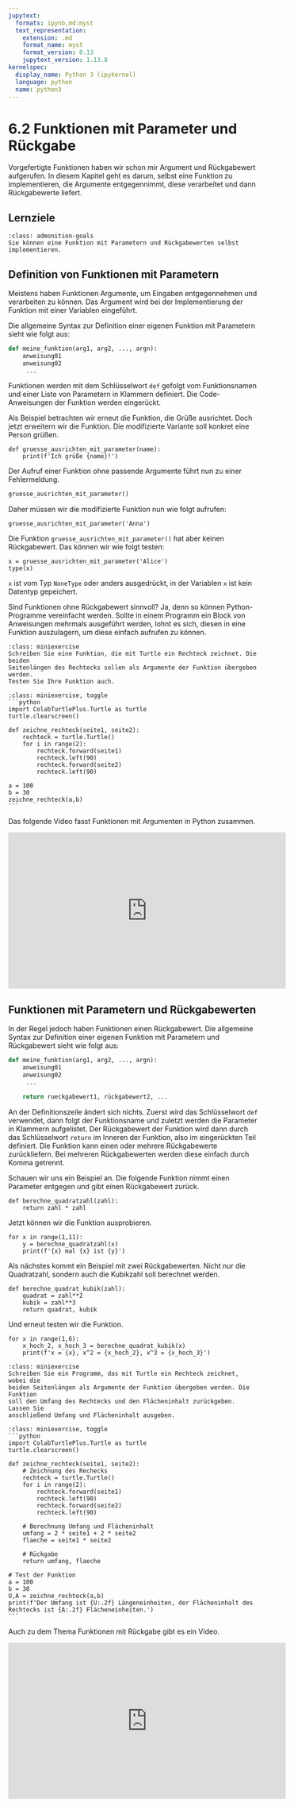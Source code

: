 ```yaml
---
jupytext:
  formats: ipynb,md:myst
  text_representation:
    extension: .md
    format_name: myst
    format_version: 0.13
    jupytext_version: 1.13.8
kernelspec:
  display_name: Python 3 (ipykernel)
  language: python
  name: python3
---
```


# 6.2 Funktionen mit Parameter und Rückgabe

Vorgefertigte Funktionen haben wir schon mir Argument und Rückgabewert
aufgerufen. In diesem Kapitel geht es darum, selbst eine Funktion zu
implementieren, die Argumente entgegennimmt, diese verarbeitet und dann
Rückgabewerte liefert.

## Lernziele

```{admonition} Lernziel
:class: admonition-goals
Sie können eine Funktion mit Parametern und Rückgabewerten selbst
implementieren.
```

## Definition von Funktionen mit Parametern

Meistens haben Funktionen Argumente, um Eingaben entgegennehmen und verarbeiten
zu können. Das Argument wird bei der Implementierung der Funktion mit einer
Variablen eingeführt. 

Die allgemeine Syntax zur Definition einer eigenen Funktion mit Parametern sieht
wie folgt aus:

```python
def meine_funktion(arg1, arg2, ..., argn):
    anweisung01
    anweisung02
     ...
```

Funktionen werden mit dem Schlüsselwort `def` gefolgt vom Funktionsnamen und
einer Liste von Parametern in Klammern definiert. Die Code-Anweisungen der
Funktion werden eingerückt.

Als Beispiel betrachten wir erneut die Funktion, die Grüße ausrichtet. Doch
jetzt erweitern wir die Funktion. Die modifizierte Variante soll konkret eine
Person grüßen.

```{code-cell} ipython3
def gruesse_ausrichten_mit_parameter(name):
    print(f'Ich grüße {name}!')
```

Der Aufruf einer Funktion ohne passende Argumente führt nun zu einer
Fehlermeldung.

```python
gruesse_ausrichten_mit_parameter()
```

Daher müssen wir die modifizierte Funktion nun wie folgt aufrufen:

```{code-cell} ipython3
gruesse_ausrichten_mit_parameter('Anna')
```

Die Funktion `gruesse_ausrichten_mit_parameter()` hat aber keinen Rückgabewert.
Das können wir wie folgt testen:

```{code-cell} ipython3
x = gruesse_ausrichten_mit_parameter('Alice')
type(x)
```

`x` ist vom Typ `NoneType` oder anders ausgedrückt, in der Variablen `x` ist
kein Datentyp gepeichert.

Sind Funktionen ohne Rückgabewert sinnvoll? Ja, denn so können Python-Programme
vereinfacht werden. Sollte in einem Programm ein Block von Anweisungen mehrmals
ausgeführt werden, lohnt es sich, diesen in eine Funktion auszulagern, um diese
einfach aufrufen zu können.

```{admonition} Mini-Übung
:class: miniexercise
Schreiben Sie eine Funktion, die mit Turtle ein Rechteck zeichnet. Die beiden
Seitenlängen des Rechtecks sollen als Argumente der Funktion übergeben werden.
Testen Sie Ihre Funktion auch.
```
````{admonition} Lösung
:class: miniexercise, toggle
```python
import ColabTurtlePlus.Turtle as turtle
turtle.clearscreen()

def zeichne_rechteck(seite1, seite2):
    rechteck = turtle.Turtle()
    for i in range(2):
        rechteck.forward(seite1)
        rechteck.left(90)
        rechteck.forward(seite2)
        rechteck.left(90)
        
a = 100
b = 30
zeichne_rechteck(a,b)
```
````

Das folgende Video fasst Funktionen mit Argumenten in Python zusammen.

<iframe width="560" height="315" src="https://www.youtube.com/embed/af9ORp1Pty0" title="YouTube video player" frameborder="0" allow="accelerometer; autoplay; clipboard-write; encrypted-media; gyroscope; picture-in-picture; web-share" allowfullscreen></iframe>

## Funktionen mit Parametern und Rückgabewerten

In der Regel jedoch haben Funktionen einen Rückgabewert. Die allgemeine Syntax
zur Definition einer eigenen Funktion mit Parametern und Rückgabewert sieht wie
folgt aus:

```python
def meine_funktion(arg1, arg2, ..., argn):
    anweisung01
    anweisung02
     ...

    return rueckgabewert1, rückgabewert2, ...  
```

An der Definitionszeile ändert sich nichts. Zuerst wird das Schlüsselwort `def`
verwendet, dann folgt der Funktionsname und zuletzt werden die Parameter in
Klammern aufgelistet. Der Rückgabewert der Funktion wird dann durch das
Schlüsselwort `return` im Inneren der Funktion, also im eingerückten Teil
definiert. Die Funktion kann einen oder mehrere Rückgabewerte zurückliefern. Bei
mehreren Rückgabewerten werden diese einfach durch Komma getrennt.

Schauen wir uns ein Beispiel an. Die folgende Funktion nimmt einen Parameter
entgegen und gibt einen Rückgabewert zurück.

```{code-cell} ipython3
def berechne_quadratzahl(zahl):
    return zahl * zahl
```

Jetzt können wir die Funktion ausprobieren.

```{code-cell} ipython3
for x in range(1,11):
    y = berechne_quadratzahl(x) 
    print(f'{x} mal {x} ist {y}')
```

Als nächstes kommt ein Beispiel mit zwei Rückgabewerten. Nicht nur die
Quadratzahl, sondern auch die Kubikzahl soll berechnet werden.

```{code-cell} ipython3
def berechne_quadrat_kubik(zahl):
    quadrat = zahl**2
    kubik = zahl**3
    return quadrat, kubik
```

Und erneut testen wir die Funktion.

```{code-cell} ipython3
for x in range(1,6):
    x_hoch_2, x_hoch_3 = berechne_quadrat_kubik(x)
    print(f'x = {x}, x^2 = {x_hoch_2}, x^3 = {x_hoch_3}')
```

```{admonition} Mini-Übung
:class: miniexercise
Schreiben Sie ein Programm, das mit Turtle ein Rechteck zeichnet, wobei die
beiden Seitenlängen als Argumente der Funktion übergeben werden. Die Funktion
soll den Umfang des Rechtecks und den Flächeninhalt zurückgeben. Lassen Sie
anschließend Umfang und Flächeninhalt ausgeben.
```
````{admonition} Lösung
:class: miniexercise, toggle
```python
import ColabTurtlePlus.Turtle as turtle
turtle.clearscreen()

def zeichne_rechteck(seite1, seite2):
    # Zeichnung des Rechecks
    rechteck = turtle.Turtle()
    for i in range(2):
        rechteck.forward(seite1)
        rechteck.left(90)
        rechteck.forward(seite2)
        rechteck.left(90)
        
    # Berechnung Umfang und Flächeninhalt
    umfang = 2 * seite1 + 2 * seite2
    flaeche = seite1 * seite2
    
    # Rückgabe
    return umfang, flaeche
    
# Test der Funktion      
a = 100
b = 30
U,A = zeichne_rechteck(a,b)
print(f'Der Umfang ist {U:.2f} Längeneinheiten, der Flächeninhalt des Rechtecks ist {A:.2f} Flächeneinheiten.')
```
````

Auch zu dem Thema Funktionen mit Rückgabe gibt es ein Video.

<iframe width="560" height="315" src="https://www.youtube.com/embed/ehSP-sYoKCY" title="YouTube video player" frameborder="0" allow="accelerometer; autoplay; clipboard-write; encrypted-media; gyroscope; picture-in-picture; web-share" allowfullscreen></iframe>
